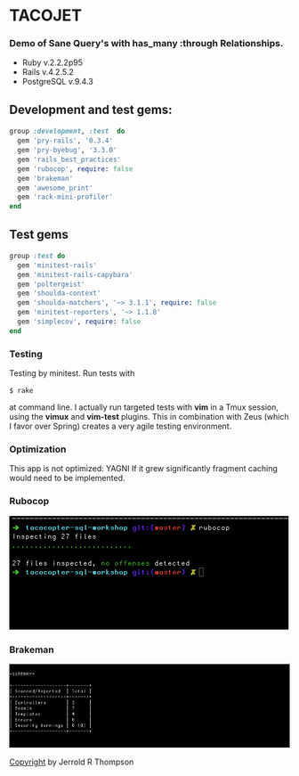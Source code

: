 TACOJET
=========

### Demo of Sane Query's with has_many :through Relationships.

* Ruby v.2.2.2p95
* Rails v.4.2.5.2
* PostgreSQL v.9.4.3

## Development and test gems:

```ruby
group :development, :test  do
  gem 'pry-rails', '0.3.4'
  gem 'pry-byebug', '3.3.0'
  gem 'rails_best_practices'
  gem 'rubocop', require: false
  gem 'brakeman'
  gem 'awesome_print'
  gem 'rack-mini-profiler'
end
```
## Test gems

```ruby
group :test do
  gem 'minitest-rails'
  gem 'minitest-rails-capybara'
  gem 'poltergeist'
  gem 'shoulda-context'
  gem 'shoulda-matchers', '~> 3.1.1', require: false
  gem 'minitest-reporters', '~> 1.1.8'
  gem 'simplecov', require: false
end
```
### Testing

Testing by minitest. Run tests with 

```
$ rake
```
at command line. I actually run targeted tests with **vim** in a
Tmux session, using the **vimux** and **vim-test** plugins. This in 
combination with Zeus (which I favor over Spring) creates a very
agile testing environment. 

### Optimization

This app is not optimized: YAGNI
If it grew significantly fragment caching would need to be implemented.

### Rubocop

![Result of running Rubocop](app/assets/images/rubocop.png) 

### Brakeman


![Result of running Brakeman](app/assets/images/brakeman.png) 

[Copyright]( http://jet.mit-license.org/ ) by Jerrold R Thompson 
